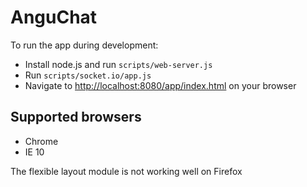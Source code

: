 # AnguChat

To run the app during development:
- Install node.js and run `scripts/web-server.js`
- Run `scripts/socket.io/app.js`
- Navigate to [http://localhost:8080/app/index.html](http://localhost:8080/app/index.html) on your browser

## Supported browsers
- Chrome
- IE 10

The flexible layout module is not working well on Firefox
